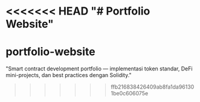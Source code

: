 <<<<<<< HEAD
"# Portfolio Website" 
=======
# portfolio-website
"Smart contract development portfolio — implementasi token standar, DeFi mini-projects, dan best practices dengan Solidity."
>>>>>>> ffb216838426409ab8fa1da961301be0c606075e
